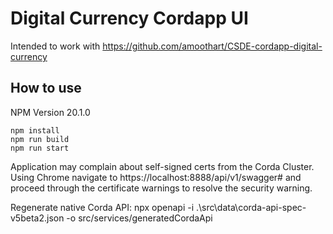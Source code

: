 # Digital Currency Cordapp UI
Intended to work with https://github.com/amoothart/CSDE-cordapp-digital-currency

## How to use
 NPM Version 20.1.0
```
npm install
npm run build
npm run start
```

Application may complain about self-signed certs from the Corda Cluster. Using Chrome navigate to https://localhost:8888/api/v1/swagger# and proceed through the certificate warnings to resolve the security warning.

 Regenerate native Corda API: npx openapi -i .\src\data\corda-api-spec-v5beta2.json -o src/services/generatedCordaApi
